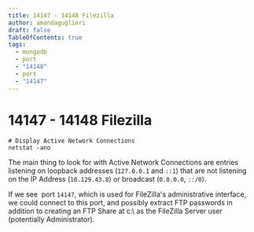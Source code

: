 ```yaml
---
title: 14147 - 14148 Filezilla
author: amandaguglieri
draft: false
TableOfContents: true
tags:
  - mongodb
  - port
  - "14148"
  - port
  - "14147"
---
```


# 14147 - 14148 Filezilla

```
# Display Active Network Connections
netstat -ano
```

The main thing to look for with Active Network Connections are entries listening on loopback addresses (`127.0.0.1` and `::1`) that are not listening on the IP Address (`10.129.43.8`) or broadcast (`0.0.0.0`, `::/0`).

If we see  port `14147`, which is used for FileZilla's administrative interface, we could connect to this port, and possibly extract FTP passwords in addition to creating an FTP Share at c:\ as the FileZilla Server user (potentially Administrator).